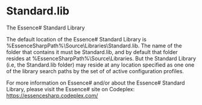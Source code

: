 Standard.lib
============

The Essence# Standard Library

The default location of the Essence# Standard Library is %EssenceSharpPath%\Source\Libraries\Standard.lib. The name of the folder that contains it must be Standard.lib, and by default that folder resides at %EssenceSharpPath%\Source\Libraries. But the Standard Library (i.e, the Standard.lib folder) may reside at any location specified as one one of the library search paths by the set of of active configuration profiles.

For more information on Essence# and/or about the Essence# Standard Library, please visit the Essence# site on Codeplex: https://essencesharp.codeplex.com/
